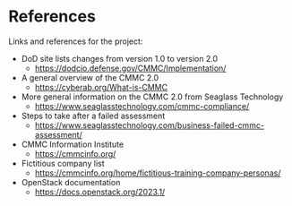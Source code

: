 # References
Links and references for the project:
- DoD site lists changes from version 1.0 to version 2.0
  - https://dodcio.defense.gov/CMMC/Implementation/
- A general overview of the CMMC 2.0
  - https://cyberab.org/What-is-CMMC
- More general information on the CMMC 2.0 from Seaglass Technology
  - https://www.seaglasstechnology.com/cmmc-compliance/
- Steps to take after a failed assessment
  - https://www.seaglasstechnology.com/business-failed-cmmc-assessment/
- CMMC Information Institute  
  - https://cmmcinfo.org/
- Fictitious company list
  - https://cmmcinfo.org/home/fictitious-training-company-personas/
- OpenStack documentation
  - https://docs.openstack.org/2023.1/
